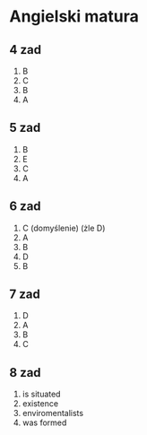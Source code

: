 # Angielski matura

## 4 zad

1. B
2. C
3. B
4. A

## 5 zad

1. B
2. E
3. C
4. A

## 6 zad

1. C (domyślenie) (żle D)
2. A
3. B
4. D
5. B

## 7 zad

1. D
2. A
3. B
4. C

## 8 zad

1. is situated
2. existence
3. enviromentalists
4. was formed



